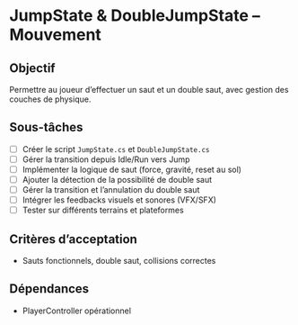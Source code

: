 # JumpState & DoubleJumpState – Mouvement

## Objectif

Permettre au joueur d’effectuer un saut et un double saut, avec gestion des couches de physique.

## Sous-tâches

- [ ] Créer le script `JumpState.cs` et `DoubleJumpState.cs`
- [ ] Gérer la transition depuis Idle/Run vers Jump
- [ ] Implémenter la logique de saut (force, gravité, reset au sol)
- [ ] Ajouter la détection de la possibilité de double saut
- [ ] Gérer la transition et l’annulation du double saut
- [ ] Intégrer les feedbacks visuels et sonores (VFX/SFX)
- [ ] Tester sur différents terrains et plateformes

## Critères d’acceptation

- Sauts fonctionnels, double saut, collisions correctes

## Dépendances

- PlayerController opérationnel

